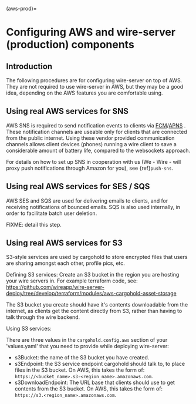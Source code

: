 (aws-prod)=

# Configuring AWS and wire-server (production) components

## Introduction

The following procedures are for configuring wire-server on top of AWS. They are not required to use wire-server in AWS, but they may be a good idea, depending on the AWS features you are comfortable using.

## Using real AWS services for SNS

AWS SNS is required to send notification events to clients via [FCM](https://firebase.google.com/docs/cloud-messaging/)/[APNS](https://developer.apple.com/notifications/) . These notification channels are useable only for clients that are connected from the public internet. Using these vendor provided communication channels allows client devices (phones) running a wire client to save a considerable amount of battery life, compared to the websockets approach.

For details on how to set up SNS in cooperation with us (We - Wire - will proxy push notifications through Amazon for you), see {ref}`push-sns`.

## Using real AWS services for SES / SQS

AWS SES and SQS are used for delivering emails to clients, and for receiving notifications of bounced emails. SQS is also used internally, in order to facilitate batch user deletion.

FIXME: detail this step.

## Using real AWS services for S3

S3-style services are used by cargohold to store encrypted files that users are sharing amongst each other, profile pics, etc.

Defining S3 services:
Create an S3 bucket in the region you are hosting your wire servers in. For example terraform code, see: <https://github.com/wireapp/wire-server-deploy/tree/develop/terraform/modules/aws-cargohold-asset-storage>

The S3 bucket you create should have it's contents downloadable from the internet, as clients get the content directly from S3, rather than having to talk through the wire backend.

Using S3 services:

There are three values in the `cargohold.config.aws` section of your 'values.yaml' that you need to provide while deploying wire-server:

- s3Bucket: the name of the S3 bucket you have created.
- s3Endpoint: the S3 service endpoint cargohold should talk to, to place files in the S3 bucket. On AWS, this takes the form of: `https://<bucket_name>.s3-<region_name>.amazonaws.com`.
- s3DownloadEndpoint: The URL base that clients should use to get contents from the S3 bucket. On AWS, this takes the form of: `https://s3.<region_name>.amazonaws.com`.
